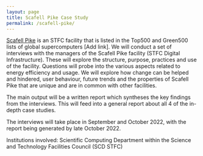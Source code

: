 ```yaml
---
layout: page
title: Scafell Pike Case Study
permalink: /scafell-pike/
---
```

[Scafell Pike](https://www.hartree.stfc.ac.uk/Pages/Our-systems-and-platforms.aspx) is an STFC facility that is listed in the Top500 and Green500 lists of global supercomputers [Add link]. We will conduct a set of interviews with the managers of the Scafell Pike facility (STFC Digital Infrastructure). These will explore the structure, purpose, practices and use of the facility. Questions will probe into the various aspects related to energy efficiency and usage. We will explore how change can be helped and hindered, user behaviour, future trends and the properties of Scafell Pike that are unique and are in common with other facilities.

The main output will be a written report which syntheses the key findings from the interviews. This will feed into a general report about all 4 of the in-depth case studies.

The interviews will take place in September and October 2022, with the report being generated by late October 2022.

Institutions involved: Scientific Computing Department within the Science and Technology Facilities Council (SCD STFC)

